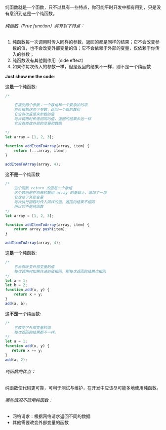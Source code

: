 纯函数就是一个函数，只不过具有一些特点，你可能平时开发中都有用到，只是没有意识到这是一个纯函数。

###### 纯函数（Prue function）具有以下特点：

1. 纯函数每一次调用时传入同样的参数，返回的都是同样的结果；它不会改变参数的值，也不会改变外部变量的值；它不会依赖于外部的变量，仅依赖于你传入的参数；
2. 纯函数没有其他副作用（side effect）
3. 如果你每次传入的参数一样，但是返回的结果不一样，则不是一个纯函数

**Just show me the code**:

这**是**一个纯函数:

```javascript
/* 

    它接受两个参数：一个数组和一个要添加的项
    然后根据这两个参数，返回一个新的数组
    它没有改变原来参数的值
    每次调用时传递相同的值，返回的结果永远一样
    它没有修改外部的变量和数据
    
*/
let array = [1, 2, 3];

function addItemToArray(array, item) {
    return [...array, item];
}

addItemToArray(array, 4);
```

这**不是**一个纯函数

```javascript
/*
    这个函数 return 的值是一个数组
    这个数组是在原来的数组 array 的基础上，追加了一项
    它改变了外部变量
    每次执行函数时传入同样的值，返回的结果不相同
    所以它不是纯函数
*/
let array = [1, 2, 3];

function addItemToArray(array, item) {
    return array.push(item);
}

addItemToArray(array, 4);
```

这**是**一个纯函数:

```javascript
/*
    它没有改变外部变量的值
    每次调用时如果传递的值相同，那每次返回的结果也相同
*/
let a = 1;
let b = 2;
function add(x, y) {
    return x + y;
}
add(a, b);
```

这**不是**一个纯函数:

```javascript
/*
    它改变了外部变量的值
    每次返回的结果都不一样。
*/
let a = 1;
function add(x, y) {
   return x += y;
}
add(a, 2);
```

###### 纯函数的优点：

纯函数使代码更可靠，可利于测试与维护，在开发中应该尽可能多地使用纯函数。

###### 哪些情况不适用纯函数：

- 网络请求：根据网络请求返回不同的数据
- 其他需要改变外部变量的函数